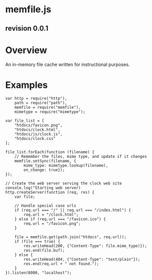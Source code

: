 memfile.js
==========
revision 0.0.1
--------------

# Overview

An in-memory file cache written for instructional purposes.


# Examples

	var http = require("http"),
		path = require("path"),
		memfile = require("memfile"),
		mimetype = require("mimetype");
	
	var file_list = [ 
		"htdocs/favicon.png", 
		"htdocs/clock.html", 
		"htdocs/js/clock.js", 
		"htdocs/clock.css"
	];
	
	file_list.forEach(function (filename) {
		// Remember the files, mime type, and update if it changes
		memfile.setSync(filename, {
			mime_type: mimetype.lookup(filename), 
			on_change: true});
	});
	
	// Create the web server serving the clock web site
	console.log("Starting web server)
	http.createServer(function (req, res) {
		var file;

		// Handle special case urls	
		if (req.url === "/" || req.url === "/index.html") {
			req.url = "/clock.html";
		} else if (req.url === "/favicon.ico") {
			req.url = "/favicon.png";
		}

		file = memfile.get(path.join("htdocs", req.url));
		if (file === true) {
			res.writeHead(200, {"Content-Type": file.mime_type)});
			res.end(file.buf);
		} else {
			res.writeHead(404, {"Content-Type": "text/plain"});
			res.end(req.url + " not found.");
		}
	}).listen(8080, "localhost");

